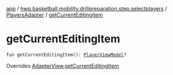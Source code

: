 [app](../../index.md) / [hwp.basketball.mobility.drillpreparation.step.selectplayers](../index.md) / [PlayersAdapter](index.md) / [getCurrentEditingItem](.)

# getCurrentEditingItem

`fun getCurrentEditingItem(): `[`PlayerViewModel`](../../hwp.basketball.mobility.entitiy.player/-player-view-model/index.md)`?`

Overrides [AdapterView.getCurrentEditingItem](../-players-contract/-adapter-view/get-current-editing-item.md)

